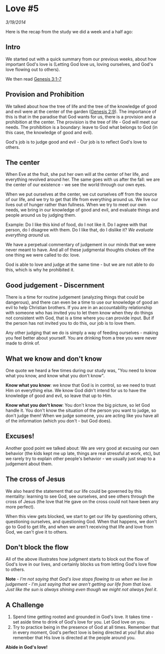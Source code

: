 # Love #5
*3/19/2014*

<!--  -->


Here is the recap from the study we did a week and a half ago:

## Intro

We started out with a quick summary from our previous weeks, about how important God's love is (Letting God love us, loving ourselves, and God's love flowing out to others).

We then read [Genesis 3:1-7](https://www.biblegateway.com/passage/?search=Genesis+3%3A1-7&version=NASB)

## Provision and Prohibition

We talked about how the tree of life and the tree of the knowledge of good and evil were at the center of the garden ([Genesis 2:9](https://www.biblegateway.com/passage/?search=Genesis+2%3A9&version=NASB)).  The importance of this is that in the paradise that God wants for us, there is a provision and a prohibition at the center.  The provision is the tree of life - God will meet our needs.  The prohibition is a boundary: leave to God what belongs to God (in this case, the knowledge of good and evil).

God's job is to judge good and evil - Our job is to reflect God's love to others.

## The center

When Eve at the fruit, she put her own will at the center of her life, and everything revolved around her.  The same goes with us after the fall: we are the center of our existence - we see the world through our own eyes.  

When we put ourselves at the center, we cut ourselves off from the source of our life, and we try to get that life from everything around us.  We live our lives out of hunger rather than fullness.  When we try to meet our own needs, we bring in our knowledge of good and evil, and evaluate things and people around us by judging them.  

Example: Do I like this kind of food, do I not like it.  Do I agree with that person, do I disagree with them.  Do I like that, do I dislike it?  *We evaluate everything around us.*

We have a perpetual commentary of judgement in our minds that we were never meant to have.  And all of these judgmental thoughts chokes off the one thing we were called to do: love.

God is able to love and judge at the same time - but we are not able to do this, which is why he prohibited it.

## Good judgement - Discernment

There is a time for routine judgement (analyzing things that could be dangerous), and there can even be a time to use our knowledge of good an evil to help Christian brothers.  If you are in an accountability relationship with someone who has invited you to let them know when they do things not consistent with God, that is a time where you can provide input.  But if the person has not invited you to do this, our job is to love them.

Any other judging that we do is simply a way of feeding ourselves - making you feel better about yourself.  You are drinking from a tree you were never made to drink of.

## What we know and don't know

One quote we heard a few times during our study was, "You need to know what you know, and know what you don't know". 

**Know what you know**:  we know that God is in control, so we need to trust Him on everything else.  We know God didn't intend for us to have the knowledge of good and evil, so leave that up to Him.

**Know what you don't know**:   You don't know the big picture, so let God handle it.  You don't know the situation of the person you want to judge, so don't judge them!  When we judge someone, you are acting like you have all of the information (which you don't - but God does).

## Excuses!

Another good point we talked about: We are very good at excusing our own behavior (the kids kept me up late, things are real stressful at work, etc), but we rarely try to explain other people's behavior - we usually just snap to a judgement about them.

## The cross of Jesus

We also heard the statement that our life could be governed by this mentality: learning to see God, see ourselves, and see others through the cross of Jesus (the love that He gave on the cross could not have been any more perfect).  

When this view gets blocked, we start to get our life by questioning others, questioning ourselves, and questioning God.  When that happens, we don't go to God to get life, and when we aren't receiving that life and love from God, we can't give it to others.

## Don't block the flow

All of the above illustrates how judgment starts to block out the flow of God's love in our lives, and certainly blocks us from letting God's love flow to others.  

**Note** - *I'm not saying that God's love stops flowing to us when we live in judgement - I'm just saying that we aren't getting our life from that love.  Just like the sun is always shining even though we might not always feel it*.

## A Challenge

1. Spend time getting rooted and grounded in God's love.  It takes time - set aside time to drink of God's love for you.  Let God love on you.
2. Try to practice being in the presence of God at all times.  Remember that in every moment, God's perfect love is being directed at you!  But also remember that His love is directed at the people around you.

**Abide in God's love!**
